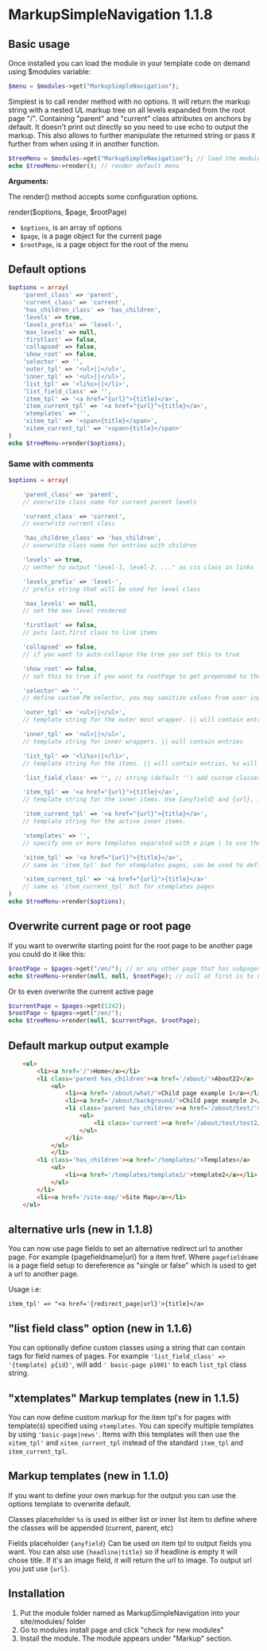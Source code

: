 
# MarkupSimpleNavigation 1.1.8

## Basic usage

Once installed you can load the module in your template code on demand using $modules variable:

```php
$menu = $modules->get("MarkupSimpleNavigation");
```

Simplest is to call render method with no options. It will return the markup string with a
nested UL markup tree on all levels expanded from the root page "/". Containing "parent"
and "current" class attributes on anchors by default. It doesn't print out directly so
you need to use echo to output the markup. This also allows to further manipulate the
returned string or pass it further from when using it in another function.

```php
$treeMenu = $modules->get("MarkupSimpleNavigation"); // load the module
echo $treeMenu->render(); // render default menu
```

**Arguments:**

The render() method accepts some configuration options.

render($options, $page, $rootPage)

- `$options`, is an array of options
- `$page`, is a page object for the current page
- `$rootPage`, is a page object for the root of the menu


## Default options


```php
$options = array(
    'parent_class' => 'parent',
    'current_class' => 'current',
    'has_children_class' => 'has_children',
    'levels' => true,
    'levels_prefix' => 'level-',
    'max_levels' => null,
    'firstlast' => false,
    'collapsed' => false,
    'show_root' => false,
    'selector' => '',
    'outer_tpl' => '<ul>||</ul>',
    'inner_tpl' => '<ul>||</ul>',
    'list_tpl' => '<li%s>||</li>',
    'list_field_class' => '',
    'item_tpl' => '<a href="{url}">{title}</a>',
    'item_current_tpl' => '<a href="{url}">{title}</a>',
    'xtemplates' => '',
    'xitem_tpl' => '<span>{title}</span>',
    'xitem_current_tpl' => '<span>{title}</span>'
)
echo $treeMenu->render($options);
```
### Same with comments

```php
$options = array(

    'parent_class' => 'parent',
    // overwrite class name for current parent levels

    'current_class' => 'current',
    // overwrite current class

    'has_children_class' => 'has_children',
    // overwrite class name for entries with children

    'levels' => true,
    // wether to output "level-1, level-2, ..." as css class in links

    'levels_prefix' => 'level-',
    // prefix string that will be used for level class

    'max_levels' => null,
    // set the max level rendered

    'firstlast' => false,
    // puts last,first class to link items

    'collapsed' => false,
    // if you want to auto-collapse the tree you set this to true

    'show_root' => false,
    // set this to true if you want to rootPage to get prepended to the menu

    'selector' => '',
    // define custom PW selector, you may sanitize values from user input

    'outer_tpl' => '<ul>||</ul>',
    // template string for the outer most wrapper. || will contain entries

    'inner_tpl' => '<ul>||</ul>',
    // template string for inner wrappers. || will contain entries

    'list_tpl' => '<li%s>||</li>',
    // template string for the items. || will contain entries, %s will replaced with class="..." string

    'list_field_class' => '', // string (default '') add custom classes to each list_tpl using tags like {field} i.e. {template} p_{id}

    'item_tpl' => '<a href="{url}">{title}</a>',
    // template string for the inner items. Use {anyfield} and {url}, i.e. {headline|title}, if field is of type image it will return url to image (first image if multiple)

    'item_current_tpl' => '<a href="{url}">{title}</a>',
    // template string for the active inner items.

    'xtemplates' => '',
    // specify one or more templates separated with a pipe | to use the xitem_tpl and xitem_current_tpl markup

    'xitem_tpl' => '<a href="{url}">{title}</a>',
    // same as 'item_tpl' but for xtemplates pages, can be used to define placholders

    'xitem_current_tpl' => '<a href="{url}">{title}</a>'
    // same as 'item_current_tpl' but for xtemplates pages
)
echo $treeMenu->render($options);
```

## Overwrite current page or root page

If you want to overwrite starting point for the root page to be another page you could do it like this:

```php
$rootPage = $pages->get("/en/"); // or any other page that has subpages
echo $treeMenu->render(null, null, $rootPage); // null at first is to not have to specify options, just use default
```

Or to even overwrite the current active page

```php
$currentPage = $pages->get(1242);
$rootPage = $pages->get("/en/");
echo $treeMenu->render(null, $currentPage, $rootPage);
```

## Default markup output example

```html
    <ul>
        <li><a href='/'>Home</a></li>
        <li class='parent has_children'><a href='/about/'>About22</a>
            <ul>
                <li><a href='/about/what/'>Child page example 1</a></li>
                <li><a href='/about/background/'>Child page example 2</a></li>
                <li class='parent has_children'><a href='/about/test/'>test</a>
                    <ul>
                        <li class='current'><a href='/about/test/test2/'>test2</a></li>
                    </ul>
                </li>
            </ul>
            </li>
        <li class='has_children'><a href='/templates/'>Templates</a>
            <ul>
                <li><a href='/templates/template2/'>template2</a></li>
            </ul>
        </li>
        <li><a href='/site-map/'>Site Map</a></li>
    </ul>
```

## alternative urls (new in 1.1.8)

You can now use page fields to set an alternative redirect url to another page. For example {pagefieldname|url} for a item href. Where `pagefieldname` is a page field setup to dereference as "single or false" which is used to get a url to another page.

Usage i.e:

```item_tpl' => "<a href='{redirect_page|url}'>{title}</a>```

## "list field class" option (new in 1.1.6)

You can optionally define custom classes using a string that can contain tags for field names of pages.
For example `'list_field_class' => '{template} p{id}'`, will add `' basic-page p1001'` to each `list_tpl` class string.

## "xtemplates" Markup templates (new in 1.1.5)

You can now define custom markup for the item tpl's for pages with template(s) specified using `xtemplates`.
You can specify multiple templates by using `'basic-page|news'`.
Items with this templates will then use the `xitem_tpl'` and `xitem_current_tpl` instead of the standard `item_tpl` and `item_current_tpl`.

## Markup templates (new in 1.1.0)

If you want to define your own markup for the output you can use the options template to overwrite default.

Classes placeholder `%s`
is used in either list or inner list item to define where the classes will be appended (current, parent, etc)

Fields placeholder `{anyfield}`
Can be used on item tpl to output fields you want. You can also use `{headline|title}` so if headline is
empty it will chose title. If it's an image field, it will return the url to image. To output url you
just use `{url}`.


## Installation

1. Put the module folder named as MarkupSimpleNavigation into your site/modules/ folder
2. Go to modules install page and click "check for new modules"
3. Install the module. The module appears under "Markup" section.

